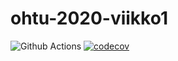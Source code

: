 # ohtu-2020-viikko1
![Github Actions](https://github.com/sovalke/ohtu-2020-viikko1/workflows/Java%20CI%20with%20Gradle/badge.svg)
[![codecov](https://codecov.io/gh/sovalke/ohtu-2020-viikko1/branch/main/graph/badge.svg?token=UQ8WM3J3ZI)](https://codecov.io/gh/sovalke/ohtu-2020-viikko1)

